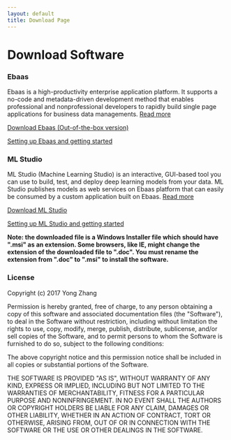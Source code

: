 ```yaml
---
layout: default
title: Download Page
---
```


<div class="post">
	<h1 class="pageTitle">Download Software</h1>
	<h3>Ebaas</h3>
	<p>Ebaas is a high-productivity enterprise application platform. It supports a no-code and metadata-driven development method that enables professional and nonprofessional developers to rapidly build single page applications for business data managements. <a class="post-link" href="https://ebaas.github.io/blog/MetadataDrivenArchitecture/">Read more</a></p> 	
	<p>
	<a href="https://github.com/ebaas/ebaas.github.io/releases/download/v.2.0/Ebaas_7.2.0_x64_Setup.msi" class="next button__outline">Download Ebaas (Out-of-the-box version)</a>
	</p>
	<p>
	<a class="post-link" href="https://ebaas.github.io/blog/InstallEbassHelp/">Setting up Ebaas and getting started</a>
	</p>
	<h3>ML Studio</h3>
	<p>ML Studio (Machine Learning Studio) is an interactive, GUI-based tool you can use to build, test, and deploy deep learning models from your data. ML Studio publishes models as web services on Ebaas platform that can easily be consumed by a custom application built on Ebaas. <a class="post-link" href="https://ebaas.github.io/blog/MLStudioIntro/">Read more</a></p>
	<p>
	<a href="https://github.com/ebaas/ebaas.github.io/releases/download/v.1.0.0-beta1/MLStudio_x64_1.0.0_Setup.msi" class="next button__outline">Download ML Studio</a>
	</p>
	<p>
		<a class="post-link" href="https://ebaas.github.io/blog/InstallMLStudio/">Setting up ML Studio and getting started</a>
	</p>
	<p><b>Note: the downloaded file is a Windows Installer file which should have ".msi" as an extension. Some browsers, like IE, might change the extension of the downloaded file to ".doc". You must rename the extension from ".doc" to ".msi" to install the software.</b></p>
	<h3>License</h3>
	<p>Copyright (c) 2017 Yong Zhang</p>
	<p>Permission is hereby granted, free of charge, to any person
obtaining a copy of this software and associated documentation
files (the "Software"), to deal in the Software without
restriction, including without limitation the rights to use,
copy, modify, merge, publish, distribute, sublicense, and/or sell
copies of the Software, and to permit persons to whom the
Software is furnished to do so, subject to the following
conditions:
</p>

<p>
The above copyright notice and this permission notice shall be
included in all copies or substantial portions of the Software.
</p>
<p>
THE SOFTWARE IS PROVIDED "AS IS", WITHOUT WARRANTY OF ANY KIND,
EXPRESS OR IMPLIED, INCLUDING BUT NOT LIMITED TO THE WARRANTIES
OF MERCHANTABILITY, FITNESS FOR A PARTICULAR PURPOSE AND
NONINFRINGEMENT. IN NO EVENT SHALL THE AUTHORS OR COPYRIGHT
HOLDERS BE LIABLE FOR ANY CLAIM, DAMAGES OR OTHER LIABILITY,
WHETHER IN AN ACTION OF CONTRACT, TORT OR OTHERWISE, ARISING
FROM, OUT OF OR IN CONNECTION WITH THE SOFTWARE OR THE USE OR
OTHER DEALINGS IN THE SOFTWARE.
</p>
</div>
